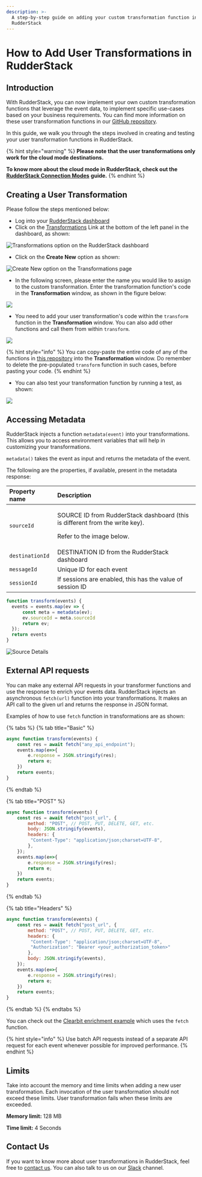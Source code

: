 ```yaml
---
description: >-
  A step-by-step guide on adding your custom transformation function in
  RudderStack
---
```


# How to Add User Transformations in RudderStack

## Introduction

With RudderStack, you can now implement your own custom transformation functions that leverage the event data, to implement specific use-cases based on your business requirements.  You can find more information on these user transformation functions in our [GitHub repository](https://github.com/rudderlabs/sample-user-transformers).

In this guide, we walk you through the steps involved in creating and testing your user transformation functions in RudderStack.

{% hint style="warning" %}
**Please note that the user transformations only work for the cloud mode destinations.** 

**To know more about the cloud mode in RudderStack, check out the** [**RudderStack Connection Modes**](https://docs.rudderstack.com/get-started/rudderstack-connection-modes) **guide.**
{% endhint %}

## Creating a User Transformation

Please follow the steps mentioned below:

* Log into your [RudderStack dashboard](https://app.rudderstack.com/)
* Click on the [Transformations](https://app.rudderstack.com/transformations) Link at the bottom of the left panel in the dashboard, as shown:

![Transformations option on the RudderStack dashboard](../.gitbook/assets/1%20%287%29%20%281%29.png)

* Click on the **Create New** option as shown:

![Create New option on the Transformations page](../.gitbook/assets/2%20%281%29.png)

* In the following screen, please enter the name you would like to assign to the custom transformation. Enter the transformation function's code in the **Transformation** window, as shown in the figure below:

![](../.gitbook/assets/3%20%281%29.png)

* You need to add your user transformation's code within the `transform` function in the **Transformation** window. You can also add other functions and call them from within `transform`. 

![](../.gitbook/assets/5%20%281%29.png)

{% hint style="info" %}
 You can copy-paste the entire code of any of the functions in [this repository](https://github.com/rudderlabs/sample-user-transformers) into the **Transformation** window. Do remember to delete the pre-populated `transform` function in such cases, before pasting your code.
{% endhint %}

* You can also test your transformation function by running a test, as shown:

![](../.gitbook/assets/6.png)

## Accessing Metadata

RudderStack injects a function `metadata(event)` into your transformations. This allows you to access environment variables that will help in customizing your transformations.

`metadata()` takes the event as input and returns the metadata of the event.   


The following are the properties, if available, present in the metadata response:

<table>
  <thead>
    <tr>
      <th style="text-align:left">Property name</th>
      <th style="text-align:left">Description</th>
    </tr>
  </thead>
  <tbody>
    <tr>
      <td style="text-align:left"><code>sourceId</code>
      </td>
      <td style="text-align:left">
        <p>SOURCE ID from RudderStack dashboard (this is different from the write
          key).</p>
        <p>Refer to the image below.</p>
      </td>
    </tr>
    <tr>
      <td style="text-align:left"><code>destinationId</code>
      </td>
      <td style="text-align:left">DESTINATION ID from the RudderStack dashboard</td>
    </tr>
    <tr>
      <td style="text-align:left"><code>messageId</code>
      </td>
      <td style="text-align:left">Unique ID for each event</td>
    </tr>
    <tr>
      <td style="text-align:left"><code>sessionId</code>
      </td>
      <td style="text-align:left">If sessions are enabled, this has the value of session ID</td>
    </tr>
  </tbody>
</table>

```javascript
function transform(events) {
  events = events.map(ev => {
      const meta = metadata(ev);
      ev.sourceId = meta.sourceId
      return ev;
  });
  return events
}
```

![Source Details](../.gitbook/assets/image%20%2883%29.png)

## External API requests

You can make any external API requests in your transformer functions and use the response to enrich your events data. RudderStack injects an asynchronous `fetch(url)` function into your transformations. It makes an API call to the given url and returns the response in JSON format. 

Examples of how to use `fetch` function in transformations are as shown:

{% tabs %}
{% tab title="Basic" %}
```javascript
async function transform(events) {
    const res = await fetch("any_api_endpoint");
    events.map(e=>{
        e.response = JSON.stringify(res);
        return e;
    })
    return events;
}
```
{% endtab %}

{% tab title="POST" %}
```javascript
async function transform(events) {
    const res = await fetch("post_url", {
        method: "POST", // POST, PUT, DELETE, GET, etc.
        body: JSON.stringify(events),
        headers: {
         "Content-Type": "application/json;charset=UTF-8",
        },
    });
    events.map(e=>{
        e.response = JSON.stringify(res);
        return e;
    })
    return events;
}
```
{% endtab %}

{% tab title="Headers" %}
```javascript
async function transform(events) {
    const res = await fetch("post_url", {
        method: "POST", // POST, PUT, DELETE, GET, etc.
        headers: {
         "Content-Type": "application/json;charset=UTF-8",
         "Authorization": "Bearer <your_authorization_token>"
        },
        body: JSON.stringify(events),
    });
    events.map(e=>{
        e.response = JSON.stringify(res);
        return e;
    })
    return events;
}
```
{% endtab %}
{% endtabs %}

You can check out the [Clearbit enrichment example](https://github.com/rudderlabs/sample-user-transformers/blob/master/EnrichWithClearbit.js) which uses the `fetch` function.

{% hint style="info" %}
Use batch API requests instead of a separate API request for each event whenever possible for improved performance.
{% endhint %}

## Limits

Take into account the memory and time limits when adding a new user transformation. Each invocation of the user transformation should not exceed these limits. User transformation fails when these limits are exceeded.

**Memory limit:** 128 MB

**Time limit:** 4 Seconds

## Contact Us

If you want to know more about user transformations in RudderStack, feel free to [contact us](mailto:%20contact@rudderstack.com). You can also talk to us on our [Slack](https://resources.rudderstack.com/join-rudderstack-slack) channel.

